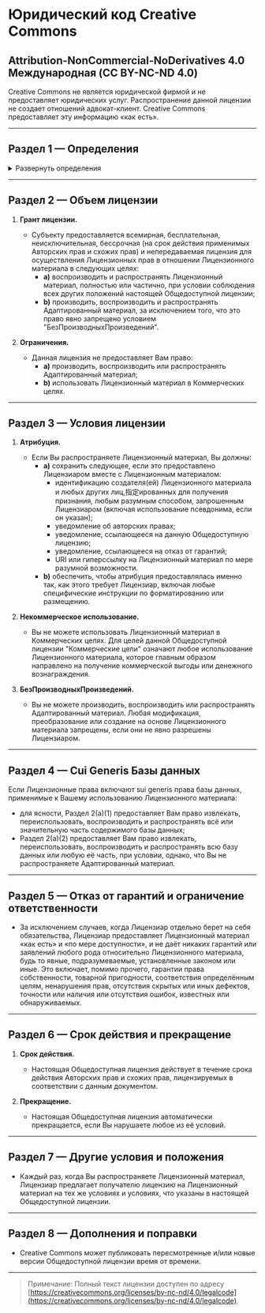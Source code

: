 # Юридический код Creative Commons
## Attribution-NonCommercial-NoDerivatives 4.0 Международная (CC BY-NC-ND 4.0)

Creative Commons не является юридической фирмой и не предоставляет юридических услуг. Распространение данной лицензии не создает отношений адвокат-клиент. Creative Commons предоставляет эту информацию «как есть».

---

## Раздел 1 — Определения

<details>
<summary>Развернуть определения</summary>

- **Лицензия адаптера** означает лицензию, которую Вы применяете к своим Авторским правам и схожим правам в своих вкладах в Адаптированный материал в соответствии с условиями настоящей Общедоступной лицензии.

- **Адаптированный материал** означает материал, подпадающий под Авторские права и схожие права, который основан или производен от Лицензионного материала, где Лицензионный материал был переведен, изменен, упорядочен, преобразован или иным образом модифицирован таким образом, что требует разрешения согласно Авторским правам и схожим правам Лицензиара. Это включает любые изменения, которые создают производное произведение.

- **Авторские права и схожие права** означают авторские права и/или схожие права, тесно связанные с авторскими правами, включая, помимо прочего, права на исполнение, трансляцию, звукозапись и sui generis базы данных, независимо от того, как эти права обозначены или классифицируются.

- **Эффективные технологические меры** означают такие меры, которые без надлежащего разрешения не могут быть обойдены в соответствии с законами, выполняющими обязательства Статьи 11 Договора ВОИС об авторском праве, принятого 20 декабря 1996 года, и/или аналогичных международных соглашений.
</details>

---

## Раздел 2 — Объем лицензии

1. **Грант лицензии.**
   - Субъекту предоставляется всемирная, бесплательная, неисключительная, бессрочная (на срок действия применимых Авторских прав и схожих прав) и непередаваемая лицензия для осуществления Лицензионных прав в отношении Лицензионного материала в следующих целях:
     - **a)** воспроизводить и распространять Лицензионный материал, полностью или частично, при условии соблюдения всех других положений настоящей Общедоступной лицензии;
     - **b)** производить, воспроизводить и распространять Адаптированный материал, за исключением того, что это право явно запрещено условием "БезПроизводныхПроизведений".

2. **Ограничения.**
   - Данная лицензия не предоставляет Вам право:
     - **a)** производить, воспроизводить или распространять Адаптированный материал;
     - **b)** использовать Лицензионный материал в Коммерческих целях.

---

## Раздел 3 — Условия лицензии

1. **Атрибуция.**
   - Если Вы распространяете Лицензионный материал, Вы должны:
     - **a)** сохранить следующее, если это предоставлено Лицензиаром вместе с Лицензионным материалом:
       - идентификацию создателя(ей) Лицензионного материала и любых других лиц,指定ированных для получения признания, любым разумным способом, запрошенным Лицензиаром (включая использование псевдонима, если он указан);
       - уведомление об авторских правах;
       - уведомление, ссылающееся на данную Общедоступную лицензию;
       - уведомление, ссылающееся на отказ от гарантий;
       - URI или гиперссылку на Лицензионный материал по мере разумной возможности.
     - **b)** обеспечить, чтобы атрибуция предоставлялась именно так, как этого требует Лицензиар, включая любые специфические инструкции по форматированию или размещению.

2. **Некоммерческое использование.**
   - Вы не можете использовать Лицензионный материал в Коммерческих целях. Для целей данной Общедоступной лицензии "Коммерческие цели" означают любое использование Лицензионного материала, которое главным образом направлено на получение коммерческой выгоды или денежного вознаграждения.

3. **БезПроизводныхПроизведений.**
   - Вы не можете производить, воспроизводить или распространять Адаптированный материал. Любая модификация, преобразование или создание на основе Лицензионного материала запрещены, если они не явно разрешены Лицензиаром.

---

## Раздел 4 — Сui Generis Базы данных

Если Лицензионные права включают sui generis права базы данных, применимые к Вашему использованию Лицензионного материала:
- для ясности, Раздел 2(a)(1) предоставляет Вам право извлекать, переиспользовать, воспроизводить и распространять всё или значительную часть содержимого базы данных;
- Раздел 2(a)(2) предоставляет Вам право извлекать, переиспользовать, воспроизводить и распространять всю базу данных или любую её часть, при условии, однако, что Вы не распространяете Адаптированный материал.

---

## Раздел 5 — Отказ от гарантий и ограничение ответственности

- За исключением случаев, когда Лицензиар отдельно берет на себя обязательства, Лицензиар предоставляет Лицензионный материал «как есть» и «по мере доступности», и не даёт никаких гарантий или заявлений любого рода относительно Лицензионного материала, будь то явные, подразумеваемые, установленные законом или иные. Это включает, помимо прочего, гарантии права собственности, товарной пригодности, соответствия определённым целям, ненарушения прав, отсутствия скрытых или иных дефектов, точности или наличия или отсутствия ошибок, известных или обнаруживаемых.

---

## Раздел 6 — Срок действия и прекращение

1. **Срок действия.**
   - Настоящая Общедоступная лицензия действует в течение срока действия Авторских прав и схожих прав, лицензируемых в соответствии с данным документом.

2. **Прекращение.**
   - Настоящая Общедоступная лицензия автоматически прекращается, если Вы нарушаете любое из её условий.

---

## Раздел 7 — Другие условия и положения

- Каждый раз, когда Вы распространяете Лицензионный материал, Лицензиар предлагает получателю лицензию на Лицензионный материал на тех же условиях и условиях, что указаны в настоящей Общедоступной лицензии.

---

## Раздел 8 — Дополнения и поправки

- Creative Commons может публиковать пересмотренные и/или новые версии Общедоступной лицензии время от времени.

---

> Примечание: Полный текст лицензии доступен по адресу [https://creativecommons.org/licenses/by-nc-nd/4.0/legalcode](https://creativecommons.org/licenses/by-nc-nd/4.0/legalcode).
